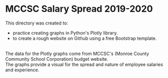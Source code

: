 # MCCSC Salary Spread 2019-2020 


This directory was created to:
* practice creating graphs in Python's Plotly library.
* to create a rough website on Github using a free Bootstrap template.

<br>The data for the Plotly graphs come from MCCSC's (Monroe County Community School Corporation) budget website. </br>
The graphs provide a visual for the spread and nature of employee salaries and experience. 
